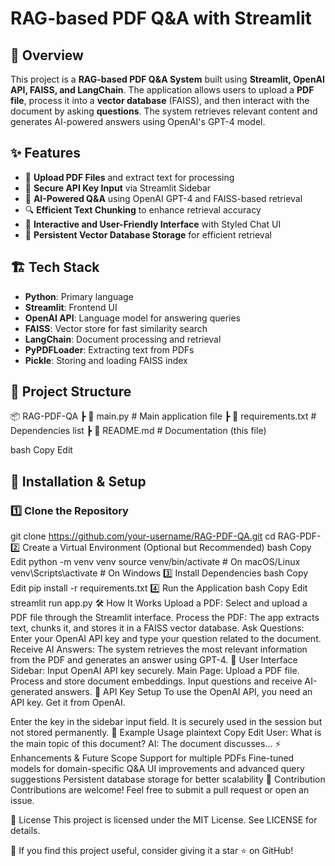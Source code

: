 # RAG-based PDF Q&A with Streamlit

## 📌 Overview

This project is a **RAG-based PDF Q&A System** built using **Streamlit, OpenAI API, FAISS, and LangChain**. The application allows users to upload a **PDF file**, process it into a **vector database** (FAISS), and then interact with the document by asking **questions**. The system retrieves relevant content and generates AI-powered answers using OpenAI's GPT-4 model.

## ✨ Features

- 📂 **Upload PDF Files** and extract text for processing
- 🔑 **Secure API Key Input** via Streamlit Sidebar
- 🧠 **AI-Powered Q&A** using OpenAI GPT-4 and FAISS-based retrieval
- 🔍 **Efficient Text Chunking** to enhance retrieval accuracy
- 🚀 **Interactive and User-Friendly Interface** with Styled Chat UI
- 💾 **Persistent Vector Database Storage** for efficient retrieval

## 🏗️ Tech Stack

- **Python**: Primary language
- **Streamlit**: Frontend UI
- **OpenAI API**: Language model for answering queries
- **FAISS**: Vector store for fast similarity search
- **LangChain**: Document processing and retrieval
- **PyPDFLoader**: Extracting text from PDFs
- **Pickle**: Storing and loading FAISS index

## 📂 Project Structure

📦 RAG-PDF-QA ┣ 📜 main.py # Main application file ┣ 📜 requirements.txt # Dependencies list ┣ 📜 README.md # Documentation (this file) 

bash
Copy
Edit

## 🚀 Installation & Setup

### 1️⃣ Clone the Repository


git clone https://github.com/your-username/RAG-PDF-QA.git
cd RAG-PDF-
2️⃣ Create a Virtual Environment (Optional but Recommended)
bash
Copy
Edit
python -m venv venv
source venv/bin/activate  # On macOS/Linux
venv\Scripts\activate     # On Windows
3️⃣ Install Dependencies
bash
Copy
Edit
pip install -r requirements.txt
4️⃣ Run the Application
bash
Copy
Edit
streamlit run app.py
🛠️ How It Works
Upload a PDF: Select and upload a PDF file through the Streamlit interface.
Process the PDF: The app extracts text, chunks it, and stores it in a FAISS vector database.
Ask Questions: Enter your OpenAI API key and type your question related to the document.
Receive AI Answers: The system retrieves the most relevant information from the PDF and generates an answer using GPT-4.
🎨 User Interface
Sidebar: Input OpenAI API key securely.
Main Page:
Upload a PDF file.
Process and store document embeddings.
Input questions and receive AI-generated answers.
🔑 API Key Setup
To use the OpenAI API, you need an API key. Get it from OpenAI.

Enter the key in the sidebar input field.
It is securely used in the session but not stored permanently.
📝 Example Usage
plaintext
Copy
Edit
User: What is the main topic of this document?
AI: The document discusses...
⚡ Enhancements & Future Scope
 Support for multiple PDFs
 Fine-tuned models for domain-specific Q&A
 UI improvements and advanced query suggestions
 Persistent database storage for better scalability
🤝 Contribution
Contributions are welcome! Feel free to submit a pull request or open an issue.

📜 License
This project is licensed under the MIT License. See LICENSE for details.

🌟 If you find this project useful, consider giving it a star ⭐ on GitHub!

